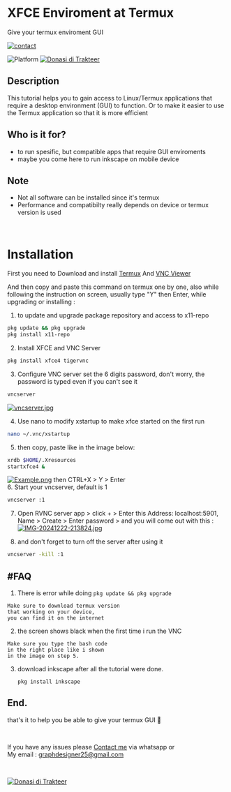 # XFCE Enviroment at Termux
Give your termux enviroment GUI

[![contact](https://img.shields.io/badge/contact-green?style=flat)](085735101561)

![Platform](https://img.shields.io/badge/Platform-Termux-blue?style=flat)
[![Donasi di Trakteer](https://img.shields.io/badge/$-Donate-red?style=flat)](https://trakteer.id/novan245)

## Description
This tutorial helps you to gain access to Linux/Termux applications that require a desktop environment (GUI) to function.
Or to make it easier to use the Termux application so that it is more efficient

## Who is it for?
* to run spesific, but compatible apps that require GUI enviroments
* maybe you come here to run inkscape on mobile device

## Note
* Not all software can be installed since it's termux
* Performance and compatibilty really depends on device or termux version is used
<br>

# Installation

<p>First you need to Download and install <a href="https://play.google.com/store/apps/details?id=com.termux">Termux</a> And <a href="https://play.google.com/store/apps/details?id=com.realvnc.viewer.android">VNC Viewer</a> </p>

And then copy and paste this command on termux one by one, also while following the instruction on screen, usually type "Y" then Enter, while upgrading or installing  :
<br>
1. to update and upgrade package repository
   and access to x11-repo
```bash
pkg update && pkg upgrade
pkg install x11-repo
```

2. Install XFCE and VNC Server
```bash
pkg install xfce4 tigervnc
```
3. Configure VNC server
set the 6 digits password,
don't worry, the password is typed even if you can't see it
```bash
vncserver
```
[![vncserver.jpg](https://i.postimg.cc/59XrPcvs/IMG-20241223-102553.jpg)](https://postimg.cc/Yjw89sdF)

4. Use nano to modify xstartup to make xfce started on the first run
```bash
nano ~/.vnc/xstartup
```
5. then copy, paste like in the image below:
```bash
xrdb $HOME/.Xresources
startxfce4 &
```
[![Example.png](https://i.postimg.cc/2jgKMH7r/IMG-20241223-102655.jpg)](https://postimg.cc/Hj4z79Nh)
then CTRL+X > Y > Enter
<br>
6. Start your vncserver, default is 1
```bash
vncserver :1
```

7. Open RVNC server app > click + > Enter this Address: localhost:5901, Name > Create > Enter password > and you will come out with this :
[![IMG-20241222-213824.jpg](https://i.postimg.cc/h4pf44ns/IMG-20241222-213824.jpg)](https://postimg.cc/kDRnfmBR)

8. and don't forget to turn off the server after using it
```bash
vncserver -kill :1
```

## #FAQ 
1. There is error while doing `pkg update && pkg upgrade`
 ```
 Make sure to download termux version
 that working on your device,
 you can find it on the internet
 ```
2. the screen shows black when the first time i run the VNC
```
Make sure you type the bash code
in the right place like i shown
in the image on step 5.
```

3. download inkscape after all the tutorial were done.
   ```
   pkg install inkscape
   ```

## End.
that's it to help you be able to give your termux GUI 🎉

<br>

If you have any issues please <a href="">Contact me</a> via whatsapp or
<br>
My email : graphdesigner25@gmail.com

<br>

[![Donasi di Trakteer](https://img.shields.io/badge/Buy_me_a-Cendol-red?style=for-the-badge)](https://trakteer.id/novan245)
